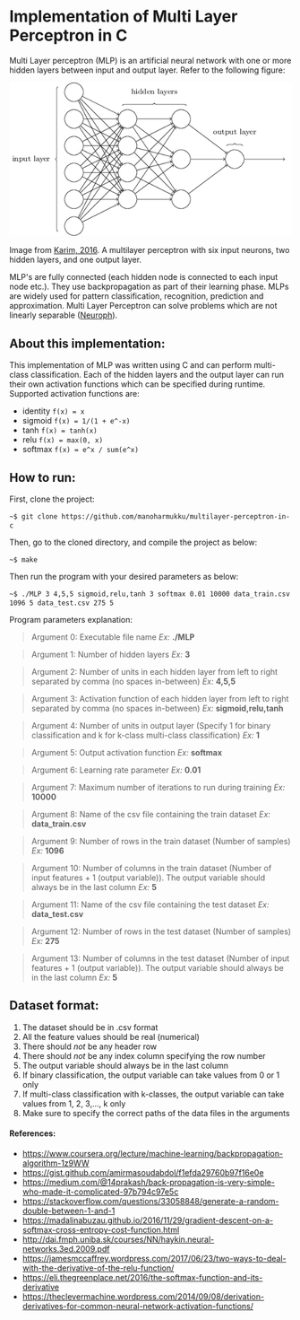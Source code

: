 # Implementation of Multi Layer Perceptron in C

Multi Layer perceptron (MLP) is an artificial neural network with one or more hidden layers between input and output layer. Refer to the following figure:

![MLP Network with one input layer, two hidden layers and an output layer](/figures/mlp-network.png)

Image from [Karim, 2016](https://dzone.com/articles/deep-learning-via-multilayer-perceptron-classifier). A multilayer perceptron with six input neurons, two hidden layers, and one output layer.

MLP's are fully connected (each hidden node is connected to each input node etc.). They use backpropagation as part of their learning phase. MLPs are widely used for pattern classification, recognition, prediction and approximation. Multi Layer Perceptron can solve problems which are not linearly separable ([Neuroph](http://neuroph.sourceforge.net/tutorials/MultiLayerPerceptron.html)).

## About this implementation:

This implementation of MLP was written using C and can perform multi-class classification. Each of the hidden layers and the output layer can run their own activation functions which can be specified during runtime. Supported activation functions are:

- identity ```f(x) = x```
- sigmoid ```f(x) = 1/(1 + e^-x)```
- tanh ```f(x) = tanh(x)```
- relu ```f(x) = max(0, x)```
- softmax ```f(x) = e^x / sum(e^x)```

## How to run:

First, clone the project:

```
~$ git clone https://github.com/manoharmukku/multilayer-perceptron-in-c
```

Then, go to the cloned directory, and compile the project as below:

```
~$ make
```


Then run the program with your desired parameters as below:

```
~$ ./MLP 3 4,5,5 sigmoid,relu,tanh 3 softmax 0.01 10000 data_train.csv 1096 5 data_test.csv 275 5
```

Program parameters explanation:

> Argument 0: Executable file name _Ex:_ __./MLP__

> Argument 1: Number of hidden layers _Ex:_ __3__

> Argument 2: Number of units in each hidden layer from left to right separated by comma (no spaces in-between) _Ex:_ __4,5,5__

> Argument 3: Activation function of each hidden layer from left to right separated by comma (no spaces in-between) _Ex:_ __sigmoid,relu,tanh__

> Argument 4: Number of units in output layer (Specify 1 for binary classification and k for k-class multi-class classification) _Ex:_ __1__

> Argument 5: Output activation function _Ex:_ __softmax__

> Argument 6: Learning rate parameter _Ex:_ __0.01__

> Argument 7: Maximum number of iterations to run during training _Ex:_ __10000__

> Argument 8: Name of the csv file containing the train dataset _Ex:_ __data_train.csv__

> Argument 9: Number of rows in the train dataset (Number of samples) _Ex:_ __1096__

> Argument 10: Number of columns in the train dataset (Number of input features + 1 (output variable)). The output variable should always be in the last column _Ex:_ __5__

> Argument 11: Name of the csv file containing the test dataset _Ex:_ __data_test.csv__

> Argument 12: Number of rows in the test dataset (Number of samples) _Ex:_ __275__

> Argument 13: Number of columns in the test dataset (Number of input features + 1 (output variable)). The output variable should always be in the last column _Ex:_ __5__

## Dataset format:

1. The dataset should be in .csv format
1. All the feature values should be real (numerical)
1. There should _not_ be any header row
1. There should _not_ be any index column specifying the row number
1. The output variable should always be in the last column
1. If binary classification, the output variable can take values from 0 or 1 only
1. If multi-class classification with k-classes, the output variable can take values from 1, 2, 3,..., k only
1. Make sure to specify the correct paths of the data files in the arguments

#### References:

* https://www.coursera.org/lecture/machine-learning/backpropagation-algorithm-1z9WW
* https://gist.github.com/amirmasoudabdol/f1efda29760b97f16e0e
* https://medium.com/@14prakash/back-propagation-is-very-simple-who-made-it-complicated-97b794c97e5c
* https://stackoverflow.com/questions/33058848/generate-a-random-double-between-1-and-1
* https://madalinabuzau.github.io/2016/11/29/gradient-descent-on-a-softmax-cross-entropy-cost-function.html
* http://dai.fmph.uniba.sk/courses/NN/haykin.neural-networks.3ed.2009.pdf
* https://jamesmccaffrey.wordpress.com/2017/06/23/two-ways-to-deal-with-the-derivative-of-the-relu-function/
* https://eli.thegreenplace.net/2016/the-softmax-function-and-its-derivative
* https://theclevermachine.wordpress.com/2014/09/08/derivation-derivatives-for-common-neural-network-activation-functions/
